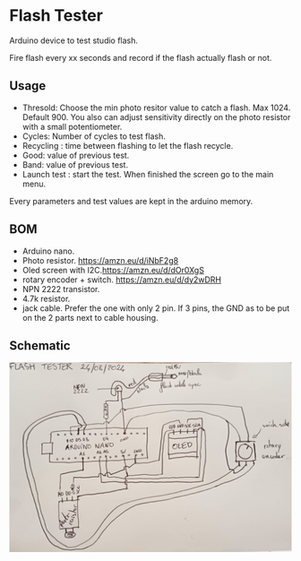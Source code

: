 # Flash Tester
Arduino device to test studio flash.

Fire flash every xx seconds and record if the flash actually flash or not.

## Usage

- Thresold: Choose the min photo resitor value to catch a flash. Max 1024. Default 900. You also can adjust sensitivity directly on the photo resistor with a small potentiometer.
- Cycles: Number of cycles to test flash.
- Recycling : time between flashing to let the flash recycle.
- Good: value of previous test.
- Band: value of previous test.
- Launch test : start the test. When finished the screen go to the main menu.

Every parameters and test values are kept in the arduino memory.

## BOM
- Arduino nano.
- Photo resistor. https://amzn.eu/d/iNbF2g8
- Oled screen with I2C.https://amzn.eu/d/dOr0XgS
- rotary encoder + switch. https://amzn.eu/d/dy2wDRH
- NPN 2222 transistor.
- 4.7k resistor.
- jack cable. Prefer the one with only 2 pin. If 3 pins, the GND as to be put on the 2 parts next to cable housing.

## Schematic
![Draw of schematic](https://github.com/rataflo/flashTester/blob/main/doc/schematic.png)